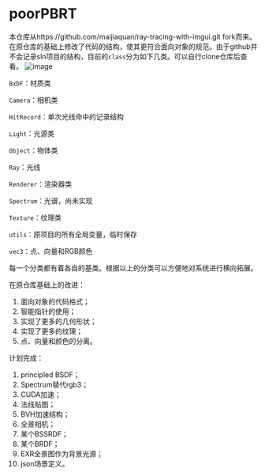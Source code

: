 # poorPBRT

本仓库从https://github.com/maijiaquan/ray-tracing-with-imgui.git fork而来。
在原仓库的基础上修改了代码的结构，使其更符合面向对象的规范。由于github并不会记录sln项目的结构，目前的`class`分为如下几类。可以自行clone仓库后查看。
![image](https://user-images.githubusercontent.com/46410388/159523805-fad6b98c-2f67-4bb7-a276-484d1dee9a90.png)


`BxDF`：材质类

`Camera`：相机类

`HitRecord`：单次光线命中的记录结构

`Light`：光源类

`Object`：物体类

`Ray`：光线

`Renderer`：渲染器类

`Spectrum`：光谱，尚未实现

`Texture`：纹理类

`utils`：原项目的所有全局变量，临时保存

`vec3`：点、向量和RGB颜色

每一个分类都有着各自的基类。根据以上的分类可以方便地对系统进行横向拓展。

在原仓库基础上的改进：
1. 面向对象的代码格式；
2. 智能指针的使用；
3. 实现了更多的几何形状；
4. 实现了更多的纹理；
5. 点、向量和颜色的分离。

计划完成：
1. principled BSDF；
2. Spectrum替代rgb3；
3. CUDA加速；
4. 法线贴图；
5. BVH加速结构；
6. 全景相机；
7. 某个BSSRDF；
8. 某个BRDF；
9. EXR全景图作为背景光源；
10. json场景定义。
